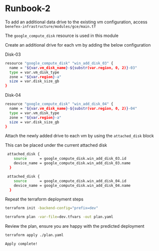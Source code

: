 # Runbook-2

To add an additional data drive to the existing vm configuration, access `benefex-infrastructure/modules/gce/main.tf`

The `google_compute_disk` resource is used in this module

Create an additional drive for each vm by adding the below configuration

Disk-03
```bash
resource "google_compute_disk" "win_add_disk_03" {
  name = "${var.vm_disk_name}-${substr(var.region, 0, 2)}-03"
  type = var.vm_disk_type
  zone = "${var.region}-a"
  size = var.disk_size_gb
}
```

Disk-04
```bash
resource "google_compute_disk" "win_add_disk_04" {
  name = "${var.vm_disk_name}-${substr(var.region, 0, 2)}-04"
  type = var.vm_disk_type
  zone = "${var.region}-a"
  size = var.disk_size_gb
}
```

Attach the newly added drive to each vm by using the `attached_disk` block

This can be placed under the current attached disk

```bash
 attached_disk {
    source      = google_compute_disk.win_add_disk_03.id
    device_name = google_compute_disk.win_add_disk_03.name
  }
```


```bash
 attached_disk {
    source      = google_compute_disk.win_add_disk_04.id
    device_name = google_compute_disk.win_add_disk_04.name
  }
```


Repeat the terraform deployment steps

```bash
terraform init -backend-config="prefix=dev"
```

```bash
terraform plan -var-file=dev.tfvars -out plan.yaml
```

Review the plan, ensure you are happy with the predicted deployment

```bash
terraform apply ./plan.yaml
```

```bash
Apply complete!
```
